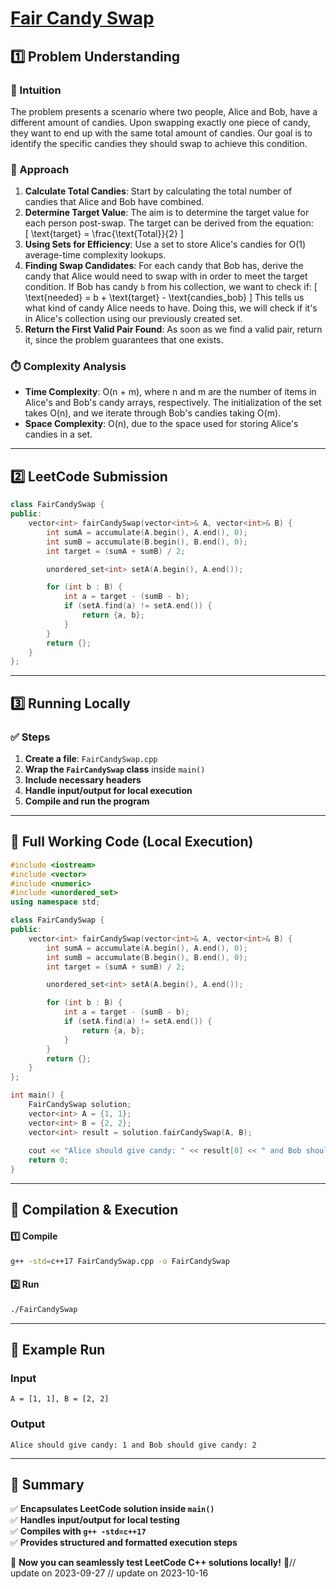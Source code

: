 # **[Fair Candy Swap](https://leetcode.com/problems/fair-candy-swap/description/)**  

## **1️⃣ Problem Understanding**  
### **📌 Intuition**  
The problem presents a scenario where two people, Alice and Bob, have a different amount of candies. Upon swapping exactly one piece of candy, they want to end up with the same total amount of candies. Our goal is to identify the specific candies they should swap to achieve this condition.

### **🚀 Approach**  
1. **Calculate Total Candies**: Start by calculating the total number of candies that Alice and Bob have combined. 
2. **Determine Target Value**: The aim is to determine the target value for each person post-swap. The target can be derived from the equation:  
   \[
   \text{target} = \frac{\text{Total}}{2}
   \]
3. **Using Sets for Efficiency**: Use a set to store Alice's candies for O(1) average-time complexity lookups. 
4. **Finding Swap Candidates**: For each candy that Bob has, derive the candy that Alice would need to swap with in order to meet the target condition. If Bob has candy `b` from his collection, we want to check if:
   \[
   \text{needed} = b + \text{target} - \text{candies\_bob}
   \]
   This tells us what kind of candy Alice needs to have. Doing this, we will check if it's in Alice's collection using our previously created set.
5. **Return the First Valid Pair Found**: As soon as we find a valid pair, return it, since the problem guarantees that one exists.

### **⏱️ Complexity Analysis**  
- **Time Complexity**: O(n + m), where n and m are the number of items in Alice's and Bob's candy arrays, respectively. The initialization of the set takes O(n), and we iterate through Bob's candies taking O(m).
- **Space Complexity**: O(n), due to the space used for storing Alice's candies in a set.

---  

## **2️⃣ LeetCode Submission**  
```cpp
class FairCandySwap {
public:
    vector<int> fairCandySwap(vector<int>& A, vector<int>& B) {
        int sumA = accumulate(A.begin(), A.end(), 0);
        int sumB = accumulate(B.begin(), B.end(), 0);
        int target = (sumA + sumB) / 2;

        unordered_set<int> setA(A.begin(), A.end());

        for (int b : B) {
            int a = target - (sumB - b);
            if (setA.find(a) != setA.end()) {
                return {a, b};
            }
        }
        return {};
    }
};
```  

---  

## **3️⃣ Running Locally**  
### **✅ Steps**  
1. **Create a file**: `FairCandySwap.cpp`  
2. **Wrap the `FairCandySwap` class** inside `main()`  
3. **Include necessary headers**  
4. **Handle input/output for local execution**  
5. **Compile and run the program**  

---  

## **📝 Full Working Code (Local Execution)**  
```cpp
#include <iostream>
#include <vector>
#include <numeric>
#include <unordered_set>
using namespace std;

class FairCandySwap {
public:
    vector<int> fairCandySwap(vector<int>& A, vector<int>& B) {
        int sumA = accumulate(A.begin(), A.end(), 0);
        int sumB = accumulate(B.begin(), B.end(), 0);
        int target = (sumA + sumB) / 2;

        unordered_set<int> setA(A.begin(), A.end());

        for (int b : B) {
            int a = target - (sumB - b);
            if (setA.find(a) != setA.end()) {
                return {a, b};
            }
        }
        return {};
    }
};

int main() {
    FairCandySwap solution;
    vector<int> A = {1, 1};
    vector<int> B = {2, 2};
    vector<int> result = solution.fairCandySwap(A, B);
    
    cout << "Alice should give candy: " << result[0] << " and Bob should give candy: " << result[1] << endl;
    return 0;
}
```  

---  

## **🔧 Compilation & Execution**  
#### **1️⃣ Compile**  
```bash
g++ -std=c++17 FairCandySwap.cpp -o FairCandySwap
```  

#### **2️⃣ Run**  
```bash
./FairCandySwap
```  

---  

## **🎯 Example Run**  
### **Input**  
```
A = [1, 1], B = [2, 2]
```  
### **Output**  
```
Alice should give candy: 1 and Bob should give candy: 2
```  

---  

## **📌 Summary**  
✅ **Encapsulates LeetCode solution inside `main()`**  
✅ **Handles input/output for local testing**  
✅ **Compiles with `g++ -std=c++17`**  
✅ **Provides structured and formatted execution steps**  

🚀 **Now you can seamlessly test LeetCode C++ solutions locally!** 🚀// update on 2023-09-27
// update on 2023-10-16
